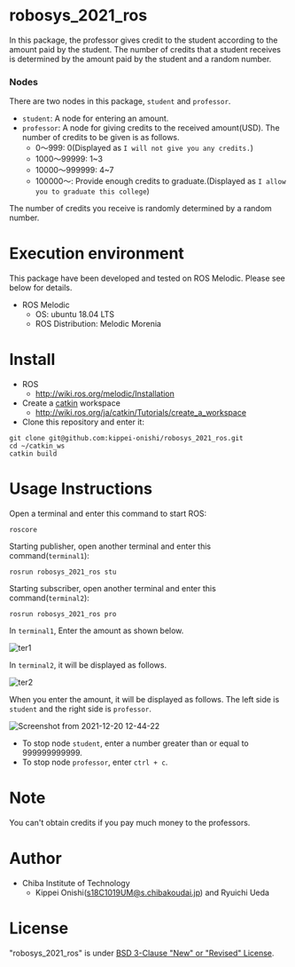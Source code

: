 # robosys_2021_ros

In this package, the professor gives credit to the student according to the amount paid by the student. The number of credits that a student receives is determined by the amount paid by the student and a random number.

### Nodes

There are two nodes in this package, ```student``` and ```professor```.

- ```student```: A node for entering an amount.
- ```professor```: A node for giving credits to the received amount(USD). The number of credits to be given is as follows.
  - 0〜999: 0(Displayed as ```I will not give you any credits.```)
  - 1000〜99999: 1~3
  - 10000〜999999: 4~7
  - 100000〜: Provide enough credits to graduate.(Displayed as ```I allow you to graduate this college```)
  
The number of credits you receive is randomly determined by a random number.

# Execution environment
This package have been developed and tested on ROS Melodic. Please see below for details.

- ROS Melodic
  - OS: ubuntu 18.04 LTS
  - ROS Distribution: Melodic Morenia
# Install
- ROS
  - http://wiki.ros.org/melodic/Installation
- Create a [catkin](http://wiki.ros.org/catkin#Installing_catkin) workspace
  - http://wiki.ros.org/ja/catkin/Tutorials/create_a_workspace
- Clone this repository and enter it:
```
git clone git@github.com:kippei-onishi/robosys_2021_ros.git
cd ~/catkin_ws
catkin build
```
# Usage Instructions
Open a terminal and enter this command to start ROS:
```
roscore
```
Starting publisher, open another terminal and enter this command(```terminal1```):
```
rosrun robosys_2021_ros stu
```
Starting subscriber, open another terminal and enter this command(```terminal2```):
```
rosrun robosys_2021_ros pro
```
In ```terminal1```, Enter the amount as shown below. 

![ter1](https://user-images.githubusercontent.com/94519129/146707955-5044a251-f351-4696-ad5f-46818cee6d6c.png)

In ```terminal2```, it will be displayed as follows.

![ter2](https://user-images.githubusercontent.com/94519129/146708339-7f69607e-bc48-459e-8005-4f93b3c5566a.png)

When you enter the amount, it will be displayed as follows. The left side is ```student``` and the right side is ```professor```.

![Screenshot from 2021-12-20 12-44-22](https://user-images.githubusercontent.com/94519129/146709021-389d277f-0311-4732-963c-c411cf5267e0.png)

- To stop node ```student```, enter a number greater than or equal to 999999999999.
- To stop node ```professor```, enter ```ctrl + c```.

# Note

You can't obtain credits if you pay much money to the professors.

# Author
- Chiba Institute of Technology 
  - Kippei Onishi(s18C1019UM@s.chibakoudai.jp) and Ryuichi Ueda  

# License

"robosys_2021_ros" is under [BSD 3-Clause "New" or "Revised" License](https://en.wikipedia.org/wiki/BSD_licenses).
